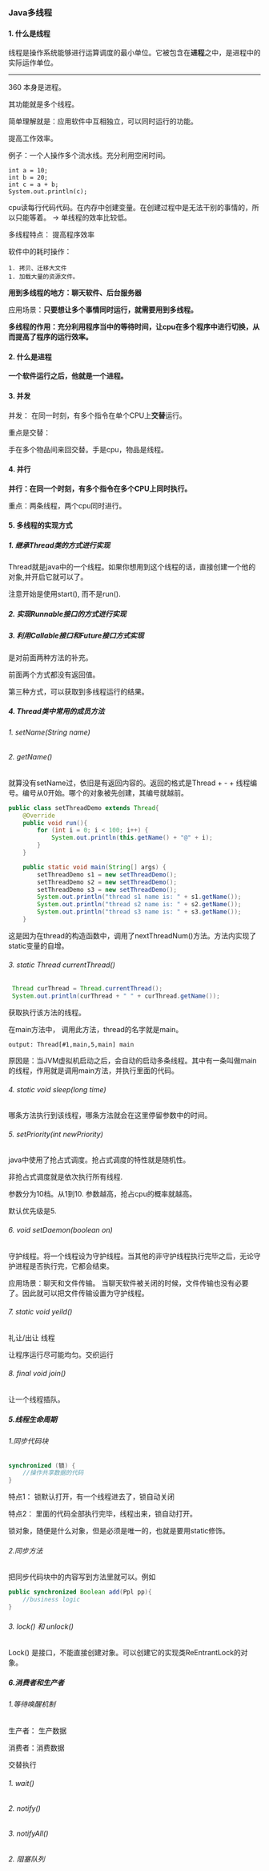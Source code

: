 ### Java多线程



#### 1. 什么是线程

线程是操作系统能够进行运算调度的最小单位。它被包含在**进程**之中，是进程中的实际运作单位。

----

360 本身是进程。

其功能就是多个线程。

简单理解就是：应用软件中互相独立，可以同时运行的功能。



提高工作效率。

例子：一个人操作多个流水线。充分利用空闲时间。

```
int a = 10;		
int b = 20;		 
int c = a + b;
System.out.println(c);
```

cpu读每行代码代码。在内存中创建变量。在创建过程中是无法干别的事情的，所以只能等着。 -> 单线程的效率比较低。

多线程特点： 提高程序效率

软件中的耗时操作：

	1. 拷贝、迁移大文件
	1. 加载大量的资源文件。

**用到多线程的地方：聊天软件、后台服务器**

应用场景：**只要想让多个事情同时运行，就需要用到多线程。**

**多线程的作用：充分利用程序当中的等待时间，让cpu在多个程序中进行切换，从而提高了程序的运行效率。**



#### 2. 什么是进程

**一个软件运行之后，他就是一个进程。**



#### 3. 并发

并发： 在同一时刻，有多个指令在单个CPU上**交替**运行。

重点是交替：

手在多个物品间来回交替。手是cpu，物品是线程。 



#### 4. 并行

**并行：在同一个时刻，有多个指令在多个CPU上同时执行。**

重点：两条线程，两个cpu同时进行。



#### 5. 多线程的实现方式

##### 1. 继承Thread类的方式进行实现

Thread就是java中的一个线程。如果你想用到这个线程的话，直接创建一个他的对象,并开启它就可以了。

注意开始是使用start(), 而不是run(). 



##### 2. 实现Runnable接口的方式进行实现



##### 3. 利用Callable接口和Future接口方式实现 

是对前面两种方法的补充。

前面两个方式都没有返回值。

第三种方式，可以获取到多线程运行的结果。



##### 4.  Thread类中常用的成员方法

###### 1.  setName(String name)



###### 2. getName()

就算没有setName过，依旧是有返回内容的。返回的格式是Thread + - + 线程编号。编号从0开始。哪个的对象被先创建，其编号就越前。

```java
public class setThreadDemo extends Thread{
    @Override
    public void run(){
        for (int i = 0; i < 100; i++) {
            System.out.println(this.getName() + "@" + i);
        }
    }

    public static void main(String[] args) {
        setThreadDemo s1 = new setThreadDemo();
        setThreadDemo s2 = new setThreadDemo();
        setThreadDemo s3 = new setThreadDemo();
        System.out.println("thread s1 name is: " + s1.getName());
        System.out.println("thread s2 name is: " + s2.getName());
        System.out.println("thread s3 name is: " + s3.getName());
    }
```

这是因为在thread的构造函数中，调用了nextThreadNum()方法。方法内实现了static变量的自增。



###### 3. static Thread currentThread()

```java
 Thread curThread = Thread.currentThread();
 System.out.println(curThread + " " + curThread.getName());
```

获取执行该方法的线程。

在main方法中， 调用此方法，thread的名字就是main。

```
output: Thread[#1,main,5,main] main
```

原因是：当JVM虚拟机启动之后，会自动的启动多条线程。其中有一条叫做main的线程，作用就是调用main方法，并执行里面的代码。



###### 4. static void sleep(long time)

哪条方法执行到该线程，哪条方法就会在这里停留参数中的时间。



###### 5. setPriority(int newPriority)

java中使用了抢占式调度。抢占式调度的特性就是随机性。

非抢占式调度就是依次执行所有线程.

参数分为10档。从1到10. 参数越高，抢占cpu的概率就越高。

默认优先级是5.



###### 6. void setDaemon(boolean on)

守护线程。将一个线程设为守护线程。当其他的非守护线程执行完毕之后，无论守护进程是否执行完，它都会结束。

应用场景：聊天和文件传输。 当聊天软件被关闭的时候，文件传输也没有必要了。因此就可以把文件传输设置为守护线程。



###### 7. static void yeild()

礼让/出让 线程

让程序运行尽可能均匀。交织运行



###### 8. final void join()

让一个线程插队。



##### 5.线程生命周期

###### 1.同步代码块

```java
synchronized (锁) {
	//操作共享数据的代码
}
```

特点1： 锁默认打开，有一个线程进去了，锁自动关闭

特点2： 里面的代码全部执行完毕，线程出来，锁自动打开。

锁对象，随便是什么对象，但是必须是唯一的，也就是要用static修饰。



###### 2.同步方法

把同步代码块中的内容写到方法里就可以。例如

```java
public synchronized Boolean add(Ppl pp){
	//business logic
}
```



###### 3. lock() 和 unlock()

Lock() 是接口，不能直接创建对象。可以创建它的实现类ReEntrantLock的对象。



##### 6.消费者和生产者 

###### 1.等待唤醒机制

生产者： 生产数据

消费者：消费数据 

交替执行 

###### 1. wait()

###### 2. notify()

###### 3. notifyAll()



###### 2. 阻塞队列
